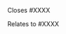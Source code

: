 <!-- Provide a general summary of your changes in the title above -->

<!--
  By opening this PR you confirm that you have searched for similar issues/PRs here already.
  Failing to do so will most likely result in closing of this PR without any explanation.
  It is also mandatory to open a relevant issue (either Package Request or Bug Report) for 
  discussion with the maintainers, before creating any new PR.
-->

Closes #XXXX
<!-- or -->
Relates to #XXXX

<!--
  If this is a manifest for a new package, make sure that you follow the general order of
  fields as shown below:
  `version`
  `description`
  `homepage`
  `license`
  `url`
  `hash`
  `pre_install`
  `installer`
  `post_install`
  `uninstaller`
  `bin`
  `shortcuts`
  `persist`
  `checkver`
  `autoupdate`
  `notes`
-->
